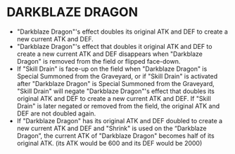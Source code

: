 
# DARKBLAZE DRAGON

*   "Darkblaze Dragon"'s effect doubles its original ATK and DEF to create a new current ATK and DEF.
*   "Darkblaze Dragon"'s effect that doubles it original ATK and DEF to create a new current ATK and DEF disappears when "Darkblaze Dragon" is removed from the field or flipped face-down.
*   If "Skill Drain" is face-up on the field when "Darkblaze Dragon" is Special Summoned from the Graveyard, or if "Skill Drain" is activated after "Darkblaze Dragon" is Special Summoned from the Graveyard, "Skill Drain" will negate "Darkblaze Dragon"'s effect that doubles its original ATK and DEF to create a new current ATK and DEF. If "Skill Drain" is later negated or removed from the field, the original ATK and DEF are not doubled again.
*   If "Darkblaze Dragon" has its original ATK and DEF doubled to create a new current ATK and DEF and "Shrink" is used on the “Darkblaze Dragon”, the current ATK of "Darkblaze Dragon" becomes half of its original ATK. (its ATK would be 600 and its DEF would be 2000)

  